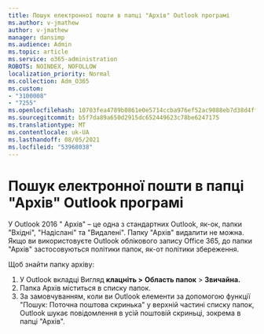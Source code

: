 ```yaml
---
title: Пошук електронної пошти в папці "Архів" Outlook програмі
ms.author: v-jmathew
author: v-jmathew
manager: dansimp
ms.audience: Admin
ms.topic: article
ms.service: o365-administration
ROBOTS: NOINDEX, NOFOLLOW
localization_priority: Normal
ms.collection: Adm_O365
ms.custom:
- "3100008"
- "7255"
ms.openlocfilehash: 10703fea4789b0861e0e5714ccba976ef52ac9088eb7d38d4ff8e95236a413c3
ms.sourcegitcommit: b5f7da89a650d2915dc652449623c78be6247175
ms.translationtype: MT
ms.contentlocale: uk-UA
ms.lasthandoff: 08/05/2021
ms.locfileid: "53968038"
---
```

# <a name="find-email-in-archive-folder-in-outlook-app"></a>Пошук електронної пошти в папці "Архів" Outlook програмі

У Outlook 2016 " Архів" – це одна з стандартних Outlook, як-ок, папки "Вхідні", "Надіслані" та "Видалені". Папку "Архів" видалити не можна. Якщо ви використовуєте Outlook облікового запису Office 365, до папки "Архів" застосовуються політики папок, як-от політики збереження.

Щоб знайти папку архіву:

1. У Outlook вкладці Вигляд **клацніть >** **Область папок**  >  **Звичайна.**
2. Папка Архів міститься в списку папок.
3. За замовчуванням, коли ви Outlook елементи за допомогою функції "Пошук: Поточна поштова скринька" у верхній частині списку папок, Outlook шукає повідомлення в усій поштовій скриньці, зокрема в папці "Архів".
